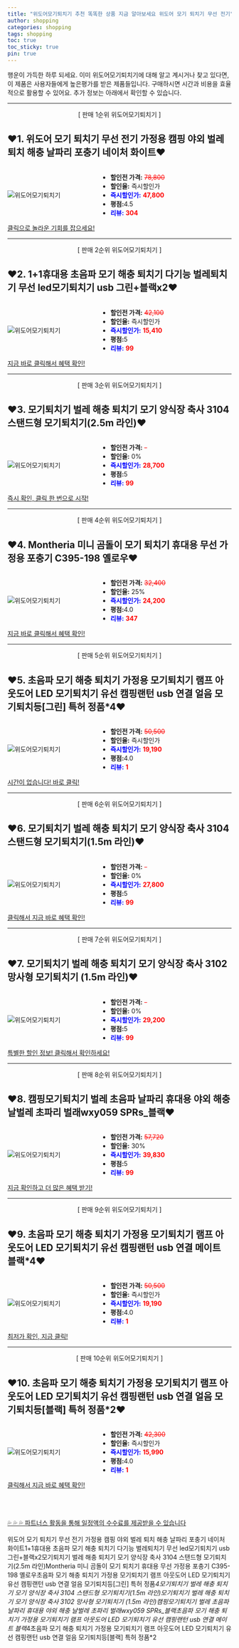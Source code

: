 ```yaml
---
title: "위도어모기퇴치기 추천 똑똑한 상품 지금 알아보세요 위도어 모기 퇴치기 무선 전기"
author: shopping
categories: shopping
tags: shopping
toc: true
toc_sticky: true
pin: true
---
```

행운이 가득한 하루 되세요. 이미 위도어모기퇴치기에 대해 알고 계시거나 찾고 있다면, 이 제품은 사용자들에게 높은평가를 받은 제품들입니다. 구매하시면 시간과 비용을 효율적으로 활용할 수 있어요. 추가 정보는 아래에서 확인할 수 있습니다.

---
<p class="toplist" style="margin: 0 auto; display: block; width: fit-content;">[ 판매 1순위 위도어모기퇴치기 ]</p>

<h2><strong>❤️1. 위도어 모기 퇴치기 무선 전기 가정용 캠핑 야외 벌레 퇴치 해충 날파리 포충기 네이처 화이트❤️</strong></h2>

<div style="display: flex; align-items: center;">
    <div style="flex: 0.4;">
        <img src="https://thumbnail6.coupangcdn.com/thumbnails/remote/230x230ex/image/vendor_inventory/1ae3/aaceddfea84ff8d5731f2196fbdf35890acde6d3a57905d53065b7eb08f9.jpg" alt="위도어모기퇴치기" style="max-width: 100%;">
    </div>
    <div style="flex: 0.6; margin-left: 10px;">
        <ul>
            <li><strong>할인전 가격:</strong> <del style="color: red;">78,800</del></li>
            <li><strong>할인율:</strong> 즉시할인가</li>
            <li><span style='color:blue'><strong>즉시할인가:</strong></span> <span style='color:red'><strong>47,800</strong></span></li>
            <li><strong>평점:</strong>4.5</li>
            <li><span style='color:blue'><strong>리뷰:</strong></span> <span style='color:red'><strong>304</strong></span></li>
        </ul>
    </div>
</div>
<div class="center">
    <a href="https://selin100587001.github.io?lptag=AF9450613&subid=githubio&pageKey=8017895841&traceid=V0-153&itemId=22395808128&vendorItemId=89719692704" class="myButton">
        클릭으로 놀라운 기회를 잡으세요!
    </a>
</div>


---
<p class="toplist" style="margin: 0 auto; display: block; width: fit-content;">[ 판매 2순위 위도어모기퇴치기 ]</p>

<h2><strong>❤️2. 1+1휴대용 초음파 모기 해충 퇴치기 다기능 벌레퇴치기 무선 led모기퇴치기 usb 그린+블랙x2❤️</strong></h2>

<div style="display: flex; align-items: center;">
    <div style="flex: 0.4;">
        <img src="https://thumbnail8.coupangcdn.com/thumbnails/remote/230x230ex/image/vendor_inventory/b09d/d48cf1e03cac741d2c397e41bf1e49ca1c91a03f4af728d8322e8b8c27b7.jpg" alt="위도어모기퇴치기" style="max-width: 100%;">
    </div>
    <div style="flex: 0.6; margin-left: 10px;">
        <ul>
            <li><strong>할인전 가격:</strong> <del style="color: red;">42,100</del></li>
            <li><strong>할인율:</strong> 즉시할인가</li>
            <li><span style='color:blue'><strong>즉시할인가:</strong></span> <span style='color:red'><strong>15,410</strong></span></li>
            <li><strong>평점:</strong>5</li>
            <li><span style='color:blue'><strong>리뷰:</strong></span> <span style='color:red'><strong>99</strong></span></li>
        </ul>
    </div>
</div>
<div class="center">
    <a href="https://selin100587001.github.io?lptag=AF9450613&subid=githubio&pageKey=8159834574&traceid=V0-153&itemId=23258215125&vendorItemId=90480231067" class="myButton">
        지금 바로 클릭해서 혜택 확인!
    </a>
</div>


---
<p class="toplist" style="margin: 0 auto; display: block; width: fit-content;">[ 판매 3순위 위도어모기퇴치기 ]</p>

<h2><strong>❤️3. 모기퇴치기 벌레 해충 퇴치기 모기 양식장 축사 3104 스탠드형 모기퇴치기(2.5m 라인)❤️</strong></h2>

<div style="display: flex; align-items: center;">
    <div style="flex: 0.4;">
        <img src="https://thumbnail7.coupangcdn.com/thumbnails/remote/230x230ex/image/vendor_inventory/7225/e7ecc93ad0e82a94521296121ca77d7fd4e637c237fc02ba71a718ef61a9.jpg" alt="위도어모기퇴치기" style="max-width: 100%;">
    </div>
    <div style="flex: 0.6; margin-left: 10px;">
        <ul>
            <li><strong>할인전 가격:</strong> <del style="color: red;">-</del></li>
            <li><strong>할인율:</strong> 0%</li>
            <li><span style='color:blue'><strong>즉시할인가:</strong></span> <span style='color:red'><strong>28,700</strong></span></li>
            <li><strong>평점:</strong>5</li>
            <li><span style='color:blue'><strong>리뷰:</strong></span> <span style='color:red'><strong>99</strong></span></li>
        </ul>
    </div>
</div>
<div class="center">
    <a href="https://selin100587001.github.io?lptag=AF9450613&subid=githubio&pageKey=8082899968&traceid=V0-153&itemId=22799147900&vendorItemId=89834081619" class="myButton">
        즉시 확인, 클릭 한 번으로 시작!
    </a>
</div>


---
<p class="toplist" style="margin: 0 auto; display: block; width: fit-content;">[ 판매 4순위 위도어모기퇴치기 ]</p>

<h2><strong>❤️4. Montheria 미니 곰돌이 모기 퇴치기 휴대용 무선 가정용 포충기 C395-198 옐로우❤️</strong></h2>

<div style="display: flex; align-items: center;">
    <div style="flex: 0.4;">
        <img src="https://thumbnail10.coupangcdn.com/thumbnails/remote/230x230ex/image/vendor_inventory/c96a/f628722ca76c443e012631fd48295b667e7ebb453188e24ac0952f3d1a1d.png" alt="위도어모기퇴치기" style="max-width: 100%;">
    </div>
    <div style="flex: 0.6; margin-left: 10px;">
        <ul>
            <li><strong>할인전 가격:</strong> <del style="color: red;">32,400</del></li>
            <li><strong>할인율:</strong> 25%</li>
            <li><span style='color:blue'><strong>즉시할인가:</strong></span> <span style='color:red'><strong>24,200</strong></span></li>
            <li><strong>평점:</strong>4.0</li>
            <li><span style='color:blue'><strong>리뷰:</strong></span> <span style='color:red'><strong>347</strong></span></li>
        </ul>
    </div>
</div>
<div class="center">
    <a href="https://selin100587001.github.io?lptag=AF9450613&subid=githubio&pageKey=7257649467&traceid=V0-153&itemId=18477650689&vendorItemId=90776271975" class="myButton">
        지금 바로 클릭해서 혜택 확인!
    </a>
</div>


---
<p class="toplist" style="margin: 0 auto; display: block; width: fit-content;">[ 판매 5순위 위도어모기퇴치기 ]</p>

<h2><strong>❤️5. 초음파 모기 해충 퇴치기 가정용 모기퇴치기 램프 아웃도어 LED 모기퇴치기 유선 캠핑랜턴 usb 연결 얼음 모기퇴치등[그린] 특허 정품*4❤️</strong></h2>

<div style="display: flex; align-items: center;">
    <div style="flex: 0.4;">
        <img src="https://thumbnail8.coupangcdn.com/thumbnails/remote/230x230ex/image/vendor_inventory/947b/00acb56b3086e846af20df6101c85970d792cf9f67f378fe96eba1dff41a.png" alt="위도어모기퇴치기" style="max-width: 100%;">
    </div>
    <div style="flex: 0.6; margin-left: 10px;">
        <ul>
            <li><strong>할인전 가격:</strong> <del style="color: red;">50,500</del></li>
            <li><strong>할인율:</strong> 즉시할인가</li>
            <li><span style='color:blue'><strong>즉시할인가:</strong></span> <span style='color:red'><strong>19,190</strong></span></li>
            <li><strong>평점:</strong>4.0</li>
            <li><span style='color:blue'><strong>리뷰:</strong></span> <span style='color:red'><strong>1</strong></span></li>
        </ul>
    </div>
</div>
<div class="center">
    <a href="https://selin100587001.github.io?lptag=AF9450613&subid=githubio&pageKey=8159121304&traceid=V0-153&itemId=23255050497&vendorItemId=90287445420" class="myButton">
        시간이 없습니다! 바로 클릭!
    </a>
</div>


---
<p class="toplist" style="margin: 0 auto; display: block; width: fit-content;">[ 판매 6순위 위도어모기퇴치기 ]</p>

<h2><strong>❤️6. 모기퇴치기 벌레 해충 퇴치기 모기 양식장 축사 3104 스탠드형 모기퇴치기(1.5m 라인)❤️</strong></h2>

<div style="display: flex; align-items: center;">
    <div style="flex: 0.4;">
        <img src="https://thumbnail7.coupangcdn.com/thumbnails/remote/230x230ex/image/vendor_inventory/0ad4/7a099942ac3eca3e978b991ca045a8c50aa18c9c8ddeebf76b2a01615c08.jpg" alt="위도어모기퇴치기" style="max-width: 100%;">
    </div>
    <div style="flex: 0.6; margin-left: 10px;">
        <ul>
            <li><strong>할인전 가격:</strong> <del style="color: red;">-</del></li>
            <li><strong>할인율:</strong> 0%</li>
            <li><span style='color:blue'><strong>즉시할인가:</strong></span> <span style='color:red'><strong>27,800</strong></span></li>
            <li><strong>평점:</strong>5</li>
            <li><span style='color:blue'><strong>리뷰:</strong></span> <span style='color:red'><strong>99</strong></span></li>
        </ul>
    </div>
</div>
<div class="center">
    <a href="https://selin100587001.github.io?lptag=AF9450613&subid=githubio&pageKey=8082899968&traceid=V0-153&itemId=22799147907&vendorItemId=89834081640" class="myButton">
        클릭해서 지금 바로 혜택 확인!
    </a>
</div>


---
<p class="toplist" style="margin: 0 auto; display: block; width: fit-content;">[ 판매 7순위 위도어모기퇴치기 ]</p>

<h2><strong>❤️7. 모기퇴치기 벌레 해충 퇴치기 모기 양식장 축사 3102 망사형 모기퇴치기 (1.5m 라인)❤️</strong></h2>

<div style="display: flex; align-items: center;">
    <div style="flex: 0.4;">
        <img src="https://thumbnail6.coupangcdn.com/thumbnails/remote/230x230ex/image/vendor_inventory/2143/69bf9a1783dee401b942ed39bdb0dbbf6a73d932a9565b3d3952d85199db.jpg" alt="위도어모기퇴치기" style="max-width: 100%;">
    </div>
    <div style="flex: 0.6; margin-left: 10px;">
        <ul>
            <li><strong>할인전 가격:</strong> <del style="color: red;">-</del></li>
            <li><strong>할인율:</strong> 0%</li>
            <li><span style='color:blue'><strong>즉시할인가:</strong></span> <span style='color:red'><strong>29,200</strong></span></li>
            <li><strong>평점:</strong>5</li>
            <li><span style='color:blue'><strong>리뷰:</strong></span> <span style='color:red'><strong>99</strong></span></li>
        </ul>
    </div>
</div>
<div class="center">
    <a href="https://selin100587001.github.io?lptag=AF9450613&subid=githubio&pageKey=8082899968&traceid=V0-153&itemId=22799147897&vendorItemId=89834081607" class="myButton">
        특별한 할인 정보! 클릭해서 확인하세요!
    </a>
</div>


---
<p class="toplist" style="margin: 0 auto; display: block; width: fit-content;">[ 판매 8순위 위도어모기퇴치기 ]</p>

<h2><strong>❤️8. 캠핑모기퇴치기 벌레 초음파 날파리 휴대용 야외 해충 날벌레 초파리 벌래wxy059 SPRs_블랙❤️</strong></h2>

<div style="display: flex; align-items: center;">
    <div style="flex: 0.4;">
        <img src="https://thumbnail10.coupangcdn.com/thumbnails/remote/230x230ex/image/vendor_inventory/3ca2/e054243756a2486194c25aa9106034ac7731418821b14c005d26799e856d.jpg" alt="위도어모기퇴치기" style="max-width: 100%;">
    </div>
    <div style="flex: 0.6; margin-left: 10px;">
        <ul>
            <li><strong>할인전 가격:</strong> <del style="color: red;">57,720</del></li>
            <li><strong>할인율:</strong> 30%</li>
            <li><span style='color:blue'><strong>즉시할인가:</strong></span> <span style='color:red'><strong>39,830</strong></span></li>
            <li><strong>평점:</strong>5</li>
            <li><span style='color:blue'><strong>리뷰:</strong></span> <span style='color:red'><strong>99</strong></span></li>
        </ul>
    </div>
</div>
<div class="center">
    <a href="https://selin100587001.github.io?lptag=AF9450613&subid=githubio&pageKey=8141146411&traceid=V0-153&itemId=23135095587&vendorItemId=90168031559" class="myButton">
        지금 확인하고 더 많은 혜택 받기!
    </a>
</div>


---
<p class="toplist" style="margin: 0 auto; display: block; width: fit-content;">[ 판매 9순위 위도어모기퇴치기 ]</p>

<h2><strong>❤️9. 초음파 모기 해충 퇴치기 가정용 모기퇴치기 램프 아웃도어 LED 모기퇴치기 유선 캠핑랜턴 usb 연결 메이트 블랙*4❤️</strong></h2>

<div style="display: flex; align-items: center;">
    <div style="flex: 0.4;">
        <img src="https://thumbnail8.coupangcdn.com/thumbnails/remote/230x230ex/image/vendor_inventory/947b/00acb56b3086e846af20df6101c85970d792cf9f67f378fe96eba1dff41a.png" alt="위도어모기퇴치기" style="max-width: 100%;">
    </div>
    <div style="flex: 0.6; margin-left: 10px;">
        <ul>
            <li><strong>할인전 가격:</strong> <del style="color: red;">50,500</del></li>
            <li><strong>할인율:</strong> 즉시할인가</li>
            <li><span style='color:blue'><strong>즉시할인가:</strong></span> <span style='color:red'><strong>19,190</strong></span></li>
            <li><strong>평점:</strong>4.0</li>
            <li><span style='color:blue'><strong>리뷰:</strong></span> <span style='color:red'><strong>1</strong></span></li>
        </ul>
    </div>
</div>
<div class="center">
    <a href="https://selin100587001.github.io?lptag=AF9450613&subid=githubio&pageKey=8159121304&traceid=V0-153&itemId=23255050483&vendorItemId=90287445381" class="myButton">
        최저가 확인, 지금 클릭!
    </a>
</div>


---
<p class="toplist" style="margin: 0 auto; display: block; width: fit-content;">[ 판매 10순위 위도어모기퇴치기 ]</p>

<h2><strong>❤️10. 초음파 모기 해충 퇴치기 가정용 모기퇴치기 램프 아웃도어 LED 모기퇴치기 유선 캠핑랜턴 usb 연결 얼음 모기퇴치등[블랙] 특허 정품*2❤️</strong></h2>

<div style="display: flex; align-items: center;">
    <div style="flex: 0.4;">
        <img src="https://thumbnail8.coupangcdn.com/thumbnails/remote/230x230ex/image/vendor_inventory/947b/00acb56b3086e846af20df6101c85970d792cf9f67f378fe96eba1dff41a.png" alt="위도어모기퇴치기" style="max-width: 100%;">
    </div>
    <div style="flex: 0.6; margin-left: 10px;">
        <ul>
            <li><strong>할인전 가격:</strong> <del style="color: red;">42,300</del></li>
            <li><strong>할인율:</strong> 즉시할인가</li>
            <li><span style='color:blue'><strong>즉시할인가:</strong></span> <span style='color:red'><strong>15,990</strong></span></li>
            <li><strong>평점:</strong>4.0</li>
            <li><span style='color:blue'><strong>리뷰:</strong></span> <span style='color:red'><strong>1</strong></span></li>
        </ul>
    </div>
</div>
<div class="center">
    <a href="https://selin100587001.github.io?lptag=AF9450613&subid=githubio&pageKey=8159121304&traceid=V0-153&itemId=23255050472&vendorItemId=90287445339" class="myButton">
        클릭해서 지금 바로 혜택 확인!
    </a>
</div>

<br><br><br>[💦 💦 💦 파트너스 활동을 통해 일정액의 수수료를 제공받을 수 있습니다](https://link.coupang.com/a/bcpT2c)<br><br>위도어 모기 퇴치기 무선 전기 가정용 캠핑 야외 벌레 퇴치 해충 날파리 포충기 네이처 화이트1+1휴대용 초음파 모기 해충 퇴치기 다기능 벌레퇴치기 무선 led모기퇴치기 usb 그린+블랙x2모기퇴치기 벌레 해충 퇴치기 모기 양식장 축사 3104 스탠드형 모기퇴치기(2.5m 라인)Montheria 미니 곰돌이 모기 퇴치기 휴대용 무선 가정용 포충기 C395-198 옐로우초음파 모기 해충 퇴치기 가정용 모기퇴치기 램프 아웃도어 LED 모기퇴치기 유선 캠핑랜턴 usb 연결 얼음 모기퇴치등[그린] 특허 정품*4모기퇴치기 벌레 해충 퇴치기 모기 양식장 축사 3104 스탠드형 모기퇴치기(1.5m 라인)모기퇴치기 벌레 해충 퇴치기 모기 양식장 축사 3102 망사형 모기퇴치기 (1.5m 라인)캠핑모기퇴치기 벌레 초음파 날파리 휴대용 야외 해충 날벌레 초파리 벌래wxy059 SPRs_블랙초음파 모기 해충 퇴치기 가정용 모기퇴치기 램프 아웃도어 LED 모기퇴치기 유선 캠핑랜턴 usb 연결 메이트 블랙*4초음파 모기 해충 퇴치기 가정용 모기퇴치기 램프 아웃도어 LED 모기퇴치기 유선 캠핑랜턴 usb 연결 얼음 모기퇴치등[블랙] 특허 정품*2